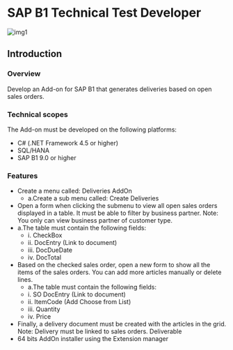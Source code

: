 # SAP B1 Technical Test Developer
[img1]: https://upload.wikimedia.org/wikipedia/commons/4/4d/SAP-Business-One-Logo.png
![img1]

## Introduction
### Overview
Develop an Add-on for SAP B1 that generates deliveries based on open sales orders. 

### Technical scopes
The Add-on must be developed on the following platforms:
- C# (.NET Framework 4.5 or higher)
- SQL/HANA
- SAP B1 9.0 or higher
### Features
- Create a menu called: Deliveries AddOn
   - a.Create a sub menu called: Create Deliveries
- Open a form when clicking the submenu to view all open sales orders displayed in a table. It must be able to filter by business partner.
Note: You only can view business partner of customer type.
- a.The table must contain the following fields:
   - i. CheckBox
   - ii. DocEntry (Link to document)
   - iii. DocDueDate
   - iv. DocTotal
- Based on the checked sales order, open a new form to show all the items of the sales orders. You can add more articles manually or delete lines.
     - a.The table must contain the following fields:
  - i. SO DocEntry (Link to document)
  - ii. ItemCode (Add Choose from List) 
   - iii. Quantity
   - iv. Price
- Finally, a delivery document must be created with the articles in the grid. Note: Delivery must be linked to sales orders.
Deliverable
 - 64 bits AddOn installer using the Extension manager




